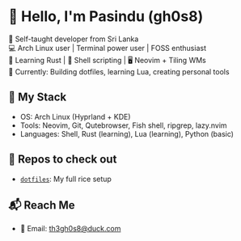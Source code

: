 # 👋 Hello, I'm Pasindu (gh0s8)

🧠 Self-taught developer from Sri Lanka  
💻 Arch Linux user | Terminal power user | FOSS enthusiast  
🦀 Learning Rust | 🐚 Shell scripting | 🖥️ Neovim + Tiling WMs  
🌱 Currently: Building dotfiles, learning Lua, creating personal tools

## 🔧 My Stack
- OS: Arch Linux (Hyprland + KDE)
- Tools: Neovim, Git, Qutebrowser, Fish shell, ripgrep, lazy.nvim
- Languages: Shell, Rust (learning), Lua (learning), Python (basic)

## 📁 Repos to check out
- [`dotfiles`](https://github.com/th3gh0s8/dotfiles): My full rice setup
<!-- - [`scripts`](https://github.com/th3gh0s8/scripts): Useful terminal tools
- `... add more as you build` -->

## 📬 Reach Me
- 📧 Email: th3gh0s8@duck.com 
<!-- - 🌐 Blog/Portfolio: *(optional, I can help you build this)* -->
